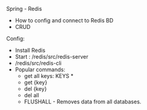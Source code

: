 Spring - Redis

* How to config and connect to Redis BD
* CRUD


Config:
* Install Redis
* Start : /redis/src/redis-server
* /redis/src/redis-cli
* Popular commands:
    * get all keys: KEYS *
    * get {key}
    * del {key}
    * del all
    * FLUSHALL - Removes data from all databases.
